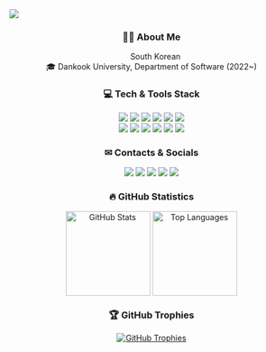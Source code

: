 <img src="https://capsule-render.vercel.app/api?type=waving&color=gradient&height=150&fontAlignY=40&section=header&text=Hello!%20I'm%20Park%20Seonghyeon.&fontSize=50" />

<h3 align="center">🙋‍♂️ About Me</h3>
<p align="center">
  <img height="10" src="https://upload.wikimedia.org/wikipedia/commons/0/09/Flag_of_South_Korea.svg" /> South Korean<br>
  🎓 Dankook University, Department of Software (2022~)
</p>

<h3 align="center">💻 Tech & Tools Stack</h3>
<p align="center">
  <img src="https://img.shields.io/badge/C-00599C?logo=c&logoColor=white" />
  <img src="https://img.shields.io/badge/C++-%2300599C.svg?logo=c%2B%2B&logoColor=white" />
  <img src="https://custom-icon-badges.demolab.com/badge/C%23-%23239120.svg?logo=cshrp&logoColor=white" />
  <img src="https://img.shields.io/badge/Git-F05032?logo=git&logoColor=fff" />
  <img src="https://img.shields.io/badge/Zsh-F15A24?logo=zsh&logoColor=fff" />
  <img src="https://img.shields.io/badge/Notion-000?logo=notion&logoColor=fff" />
  <br>
  <img src="https://custom-icon-badges.demolab.com/badge/Visual%20Studio-5C2D91.svg?&logo=visual-studio&logoColor=white" />
  <img src="https://custom-icon-badges.demolab.com/badge/Visual%20Studio%20Code-0078d7.svg?logo=vsc&logoColor=white" />
  <img src="https://img.shields.io/badge/Unity-%23000000.svg?logo=unity&logoColor=white" />
  <img src="https://img.shields.io/badge/Arch%20Linux-1793D1?logo=arch-linux&logoColor=fff" />
  <img src="https://img.shields.io/badge/Linux-FCC624?logo=linux&logoColor=black" />
  <img src="https://custom-icon-badges.demolab.com/badge/Windows-0078D6?logo=windows11&logoColor=white" />
</p>

<h3 align="center">✉ Contacts & Socials</h3>
<p align="center">
  <a href="https://www.discord.com/users/521183431053541379"/>
    <img src="https://img.shields.io/badge/Discord-%235865F2.svg?&logo=discord&logoColor=white" /></a>
  <a href="https://github.com/ParkSeonghyeon2003">
    <img src="https://img.shields.io/badge/GitHub-%23121011.svg?logo=github&logoColor=white" /></a>
  <a href="mailto:shpark8267@gmail.com">
    <img src="https://img.shields.io/badge/Gmail-D14836?logo=gmail&logoColor=white" /></a>
  <a href="https://www.instagram.com/xhyeon___/">
    <img src="https://img.shields.io/badge/Instagram-%23E4405F.svg?logo=Instagram&logoColor=white" /></a>
  <a href="http://qr.kakao.com/talk/YKZl0r8jzbatRwB8deJLYAYs2BI-">
    <img src="https://img.shields.io/badge/kakaotalk-ffcd00.svg?logo=kakaotalk&logoColor=white" /></a>
</p>

<h3 align="center">🔥 GitHub Statistics</h3>
<p align="center">
  <a href="https://github.com/anuraghazra/github-readme-stats">
    <img height=150 align="center" src="https://github-readme-stats.vercel.app/api?username=ParkSeonghyeon2003&show_icons=true&theme=ambient_gradient" alt="GitHub Stats" /></a>
  <a href="https://github.com/anuraghazra/github-readme-stats">
    <img height=150 align="center" src="https://github-readme-stats.vercel.app/api/top-langs/?username=ParkSeonghyeon2003&layout=compact&exclude_repo=ParkSeonghyeon2003.github.io&theme=ambient_gradient" alt="Top Languages" /></a>
</p>

<h3 align="center">🏆 GitHub Trophies</h3>
<p align="center">
  <a href="https://github.com/ryo-ma/github-profile-trophy">
    <img src="https://github-profile-trophy.vercel.app/?username=ParkSeonghyeon2003&theme=kimbie_dark&no-frame=true&no-bg=false&rank=-?" alt="GitHub Trophies" />
  </a>
</p>
